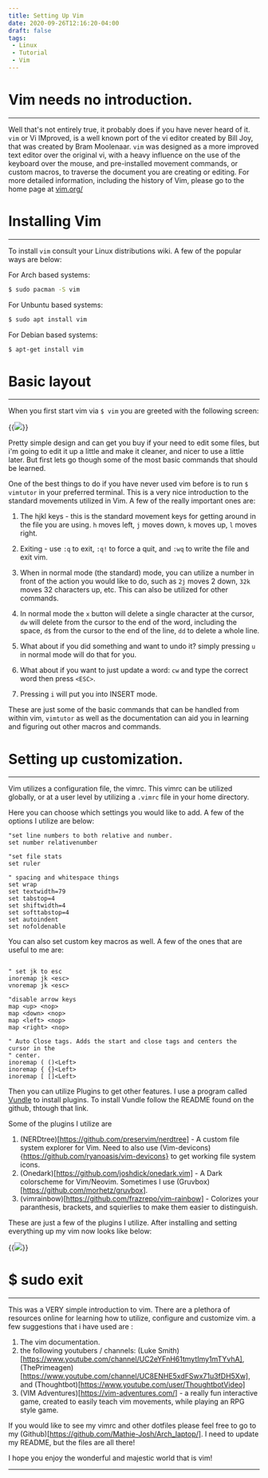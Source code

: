 ```yaml
---
title: Setting Up Vim
date: 2020-09-26T12:16:20-04:00 
draft: false
tags:
 - Linux
 - Tutorial
 - Vim
---
```


# Vim needs no introduction. 
----

Well that's not entirely true, it probably does if you have never heard of it.
`vim` or Vi IMproved, is a well known port of the vi editor created by Bill
Joy, that was created by Bram Moolenaar. `vim` was designed as a more improved
text editor over the original vi, with a heavy influence on the use of the
keyboard over the mouse, and pre-installed movement commands, or custom macros,
to traverse the document you are creating or editing. For more detailed
information, including the history of Vim, please go to the home page at [vim.org/](https://www.vim.org/)

# Installing Vim 
----

To install `vim` consult your Linux distributions wiki. A few of the popular
ways are below:

For Arch based systems:
```bash
$ sudo pacman -S vim
```
For Unbuntu based systems:
```bash
$ sudo apt install vim
```
For Debian based systems:
```bash
$ apt-get install vim
```

# Basic layout
----

When you first start vim via `$ vim` you are greeted with the following screen:

{{<image src="/images/vim_screen.png" position="center" >}}

Pretty simple design and can get you buy if your need to edit some files, but
i'm going to edit it up a little and make it cleaner, and nicer to use a little
later. But first lets go though some of the most basic commands that should be
learned. 

One of the best things to do if you have never used vim before is to run `$
vimtutor` in your preferred terminal. This is a very nice introduction to the
standard movements utilized in Vim. A few of the really important ones are:

1. The hjkl keys - this is the standard movement keys for getting around in the
   file you are using. `h` moves left, `j` moves down, `k` moves up, `l` moves right. 

2. Exiting - use `:q` to exit, `:q!` to force a quit, and `:wq` to write the file and exit vim. 

3. When in normal mode (the standard) mode, you can utilize a number in front
   of the action you would like to do, such as `2j` moves 2 down, `32k` moves 32
   characters up, etc. This can also be utilized for other commands. 

4. In normal mode the `x` button will delete a single character at the cursor, `dw`
   will delete from the cursor to the end of the word, including the space,
   `d$`
   from the cursor to the end of the line, `dd` to delete a whole line. 

5. What about if you did something and want to undo it? simply pressing `u` in
   normal mode will do that for you.

6. What about if you want to just update a word: `cw` and type the  correct word then press `<ESC>`. 

7. Pressing `i` will put you into INSERT mode. 

These are just some of the basic commands that can be handled from within vim,
`vimtutor` as well as the documentation can aid you in learning and figuring out
other macros and commands. 

# Setting up customization.
----

Vim utilizes a configuration file, the vimrc. This vimrc can be utilized
globally, or at a user level by utilizing a `.vimrc` file in your home
directory. 

Here you can choose which settings you would like to add. A few of the options
I utilize are below:

```vim
"set line numbers to both relative and number.
set number relativenumber

"set file stats
set ruler

" spacing and whitespace things
set wrap
set textwidth=79
set tabstop=4
set shiftwidth=4
set softtabstop=4
set autoindent
set nofoldenable
```

You can also set custom key macros as well. A few of the ones that are useful
to me are:

```vim

" set jk to esc
inoremap jk <esc> 
vnoremap jk <esc> 

"disable arrow keys
map <up> <nop>
map <down> <nop>
map <left> <nop>
map <right> <nop>

" Auto Close tags. Adds the start and close tags and centers the cursor in the
" center.
inoremap ( ()<Left>
inoremap { {}<Left>
inoremap [ []<Left>
```

Then you can utilize Plugins to get other features. I use a program called
[Vundle](https://github.com/VundleVim/Vundle.vim) to install plugins. To
install Vundle follow the README found on the github, thtough that link. 

Some of the plugins I utilize are 

1. (NERDtree)[https://github.com/preservim/nerdtree] - A custom file system
   explorer for Vim. Need to also use (Vim-devicons){https://github.com/ryanoasis/vim-devicons} to get working file system icons. 
2. (Onedark)[https://github.com/joshdick/onedark.vim] - A Dark colorscheme for
   Vim/Neovim. Sometimes I use (Gruvbox)[https://github.com/morhetz/gruvbox].
3. (vimrainbow)[https://github.com/frazrepo/vim-rainbow] - Colorizes your
   paranthesis, brackets, and squierlies to make them easier to distinguish. 


These are just a few of the plugins I utilize. After installing and setting
everything up my vim now looks like below: 

{{<image src="/images/vim_custom.png" position="center" >}}

# $ sudo exit
----

This was a VERY simple introduction to vim. There are a plethora of resources
online for learning how to utilize, configure and customize vim. a few
suggestions that i have used are :

1. The vim documentation.
2. the following youtubers / channels: (Luke Smith)[https://www.youtube.com/channel/UC2eYFnH61tmytImy1mTYvhA], (ThePrimeagen)[https://www.youtube.com/channel/UC8ENHE5xdFSwx71u3fDH5Xw], and (Thoughtbot)[https://www.youtube.com/user/ThoughtbotVideo]
3. (VIM Adventures)[https://vim-adventures.com/] - a really fun interactive
   game, created to easily teach vim movements, while playing an RPG style
   game. 

If you would like to see my vimrc and other dotfiles please feel free to go to
my (Github)[https://github.com/Mathie-Josh/Arch_laptop/]. I need to update my
README, but the files are all there!

I hope you enjoy the wonderful and majestic world that is vim!

----

